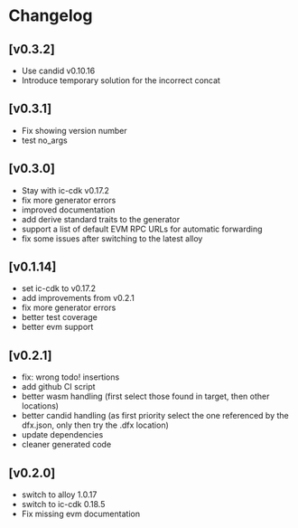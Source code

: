 # Changelog

## [v0.3.2]
- Use candid v0.10.16
- Introduce temporary solution for the incorrect concat

## [v0.3.1]
- Fix showing version number
- test no_args

## [v0.3.0]
- Stay with ic-cdk v0.17.2
- fix more generator errors
- improved documentation
- add derive standard traits to the generator
- support a list of default EVM RPC URLs for automatic forwarding
- fix some issues after switching to the latest alloy

## [v0.1.14]
- set ic-cdk to v0.17.2
- add improvements from v0.2.1
- fix more generator errors
- better test coverage
- better evm support

## [v0.2.1]
- fix: wrong todo! insertions
- add github CI script
- better wasm handling (first select those found in target, then other locations)
- better candid handling (as first priority select the one referenced by the dfx.json, only then try the .dfx location)
- update dependencies
- cleaner generated code

## [v0.2.0]
- switch to alloy 1.0.17
- switch to ic-cdk 0.18.5
- Fix missing evm documentation

